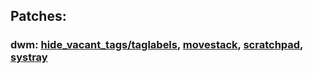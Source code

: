 ## Patches:
### dwm: [hide_vacant_tags/taglabels](https://dwm.suckless.org/patches/taglabels/), [movestack](https://dwm.suckless.org/patches/movestack/), [scratchpad](https://dwm.suckless.org/patches/scratchpad/), [systray](https://dwm.suckless.org/patches/systray/)
